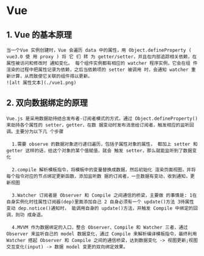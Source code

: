 # Vue
## 1. Vue 的基本原理
    当一个Vue 实例创建时，Vue 会遍历 data 中的属性，用 Object.defineProperty ( vue3.0 使 用 proxy ) 将 它 们 转 为 getter/setter，并且在内部追踪相关依赖，在属性被访问和修改时 通知变化。 每个组件实例都有相应的 watcher 程序实例，它会在组 件渲染的过程中把属性记录为依赖，之后当依赖项的 setter 被调用 时，会通知 watcher 重新计算，从而致使它关联的组件得以更新。
    ![alt 属性文本](./vue1.png)

## 2. 双向数据绑定的原理

    Vue.js 是采用数据劫持结合发布者-订阅者模式的方式，通过 Object.defineProperty()来劫持各个属性的 setter，getter，在数 据变动时发布消息给订阅者，触发相应的监听回调。主要分为以下几 个步骤

      1.需要 observe 的数据对象进行递归遍历，包括子属性对象的属性， 都加上 setter 和 getter 这样的话，给这个对象的某个值赋值，就会 触发 setter，那么就能监听到了数据变化

      2.compile 解析模板指令，将模板中的变量替换成数据，然后初始化 渲染页面视图，并将每个指令对应的节点绑定更新函数，添加监听数 据的订阅者，一旦数据有变动，收到通知，更新视图

      3.Watcher 订阅者是 Observer 和 Compile 之间通信的桥梁，主要做 的事情是: 1在自身实例化时往属性订阅器(dep)里面添加自己 2 自身必须有一个 update()方法 3待属性变动 dep.notice()通知时， 能调用自身的 update()方法，并触发 Compile 中绑定的回调，则功 成身退。

      4.MVVM 作为数据绑定的入口，整合 Observer、Compile 和 Watcher 三者，通过 Observer 来监听自己的 model 数据变化，通过 Compile 来解析编译模板指令，最终利用 Watcher 搭起 Observer 和 Compile 之间的通信桥梁，达到数据变化 -> 视图更新;视图交互变化(input) -> 数据 model 变更的双向绑定效果。